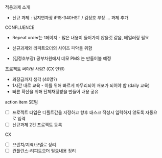 적용과제 소개
- 신규 과제 : 김지연과장 iPIS-340HST / 김정호 부장 ... 과제 추가

CONFLUENCE
- Repeat order는 1페이지 - 많은 내용이 들어가지 않을것 같음, 테일러링 필요
- 신규과제와 리피트오더의 사이즈 파악을 위함

- (김정호부장) 공부차원에서 데모 PMS 는 만들어볼 예정

프로젝트 써야될 사람? (CX 인원)
- 과장급까지 생각 (40명?)
- 1시간 내로 교육 - 이를 위해 빠르게 마무리되어 배포가 되어야 함 (daily 교육)
- 빠른 확산을 위해 단체채팅방을 만들어 내용 공유 

action item
SE팀
- [ ] 프로젝트 타입은 디폴트값을 지정하고 향후 태스크 작성시 입력하지 않도록 자동으로 입력
- [ ] 신규과제 2건 프로젝트 등록

CX
- [ ] 브랜치/지역/모델로 정리
- [ ] 컨플런스-리피트오더 필요내용 정리
